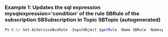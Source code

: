 ### Example 1: Updates the sql expression mysqlexpression='condition' of the rule SBRule of the subscription SBSubscription in Topic SBTopic (autogenerated)
```powershell
PS C:\> Set-AzServiceBusRule -InputObject $getRule -Name SBRule -Namespace SBExample1 -ResourceGroupName Default-ServiceBus-WestUS -Subscription SBSubscription -Topic SBTopic
```

